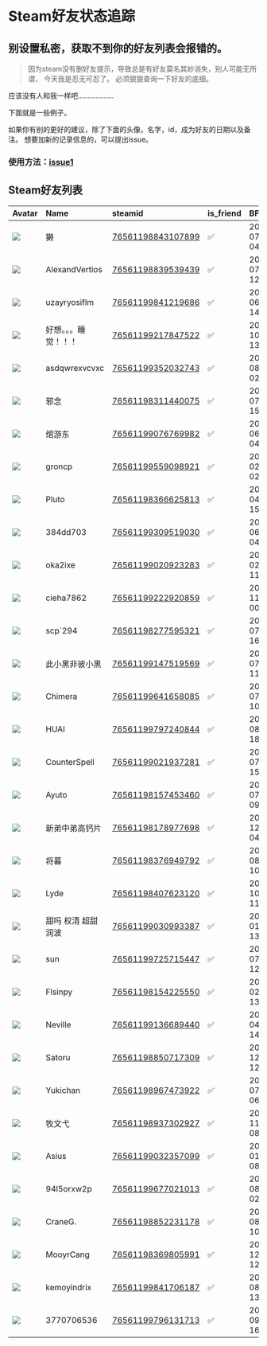 # Steam好友状态追踪
## 别设置私密，获取不到你的好友列表会报错的。

> 因为steam没有删好友提示，导致总是有好友莫名其妙消失，别人可能无所谓，
> 今天我是忍无可忍了。 必须狠狠查询一下好友的底细。

应该没有人和我一样吧………………

下面就是一些例子。

如果你有别的更好的建议，除了下面的头像，名字，id，成为好友的日期以及备注。 想要加新的记录信息的，可以提出issue。

### 使用方法：[issue1](https://github.com/systemannounce/SteamFriends/issues/1)


## Steam好友列表
| Avatar                                                                            | Name           | steamid                                                                     | is_friend   | BFD                 | removed_time   | Remark   |
|:----------------------------------------------------------------------------------|:---------------|:----------------------------------------------------------------------------|:------------|:--------------------|:---------------|:---------|
| ![](https://avatars.steamstatic.com/b7828ea20148b57e9f187bec32a462dd67eff2a0.jpg) | 獭              | [76561198843107899](https://steamcommunity.com/profiles/76561198843107899/) | ✅           | 2025-07-12 04:01:52 |                |          |
| ![](https://avatars.steamstatic.com/9e6331e73e9444febf6b3cdaea606d7ee190ee6e.jpg) | AlexandVertios | [76561198839539439](https://steamcommunity.com/profiles/76561198839539439/) | ✅           | 2020-07-02 12:05:58 |                |          |
| ![](https://avatars.steamstatic.com/fef49e7fa7e1997310d705b2a6158ff8dc1cdfeb.jpg) | uzayryosiflm   | [76561199841219686](https://steamcommunity.com/profiles/76561199841219686/) | ✅           | 2025-06-19 14:45:23 |                |          |
| ![](https://avatars.steamstatic.com/2eba1b87872090e4077d2674eb534c896fc69749.jpg) | 好想。。。睡觉！！！     | [76561199217847522](https://steamcommunity.com/profiles/76561199217847522/) | ✅           | 2022-10-07 13:46:55 |                |          |
| ![](https://avatars.steamstatic.com/fef49e7fa7e1997310d705b2a6158ff8dc1cdfeb.jpg) | asdqwrexvcvxc  | [76561199352032743](https://steamcommunity.com/profiles/76561199352032743/) | ✅           | 2024-08-22 02:40:52 |                |          |
| ![](https://avatars.steamstatic.com/6598e128c048ad009df277e619fb4556ec23411c.jpg) | 邪念             | [76561198311440075](https://steamcommunity.com/profiles/76561198311440075/) | ✅           | 2022-07-17 15:03:27 |                |          |
| ![](https://avatars.steamstatic.com/1a16ab8fbdc9ee07cea030e984fed4e8294c06f0.jpg) | 绾游东            | [76561199076769982](https://steamcommunity.com/profiles/76561199076769982/) | ✅           | 2023-06-06 04:49:08 |                |          |
| ![](https://avatars.steamstatic.com/fef49e7fa7e1997310d705b2a6158ff8dc1cdfeb.jpg) | groncp         | [76561199559098921](https://steamcommunity.com/profiles/76561199559098921/) | ✅           | 2024-02-21 02:19:17 |                |          |
| ![](https://avatars.steamstatic.com/44b65fa70c3df3819aa00d7b9cb13a40ac7cc2dc.jpg) | Pluto          | [76561198366625813](https://steamcommunity.com/profiles/76561198366625813/) | ✅           | 2021-04-29 15:26:25 |                |          |
| ![](https://avatars.steamstatic.com/fef49e7fa7e1997310d705b2a6158ff8dc1cdfeb.jpg) | 384dd703       | [76561199309519030](https://steamcommunity.com/profiles/76561199309519030/) | ✅           | 2022-06-29 04:13:49 |                |          |
| ![](https://avatars.steamstatic.com/fef49e7fa7e1997310d705b2a6158ff8dc1cdfeb.jpg) | oka2ixe        | [76561199020923283](https://steamcommunity.com/profiles/76561199020923283/) | ✅           | 2023-02-01 11:53:33 |                |          |
| ![](https://avatars.steamstatic.com/fef49e7fa7e1997310d705b2a6158ff8dc1cdfeb.jpg) | cieha7862      | [76561199222920859](https://steamcommunity.com/profiles/76561199222920859/) | ✅           | 2021-11-27 00:37:58 |                |          |
| ![](https://avatars.steamstatic.com/9091c2296bf2875e6ef0e259f29a8a3e05c5925c.jpg) | scp`294        | [76561198277595321](https://steamcommunity.com/profiles/76561198277595321/) | ✅           | 2025-07-07 16:03:42 |                |          |
| ![](https://avatars.steamstatic.com/dcdf766fbd91497a90cf48d7db9d0b815e7d7e1f.jpg) | 此小黑非彼小黑        | [76561199147519569](https://steamcommunity.com/profiles/76561199147519569/) | ✅           | 2025-07-31 11:05:00 |                |          |
| ![](https://avatars.steamstatic.com/64455b3f80e6419b182bf68c483de214f5f56d75.jpg) | Chimera        | [76561199641658085](https://steamcommunity.com/profiles/76561199641658085/) | ✅           | 2025-07-31 10:51:03 |                |          |
| ![](https://avatars.steamstatic.com/fef49e7fa7e1997310d705b2a6158ff8dc1cdfeb.jpg) | HUAI           | [76561199797240844](https://steamcommunity.com/profiles/76561199797240844/) | ✅           | 2025-08-13 18:17:07 |                |          |
| ![](https://avatars.steamstatic.com/f86f825423a05430b78a084601ef86ed59dae6c2.jpg) | CounterSpell   | [76561199021937281](https://steamcommunity.com/profiles/76561199021937281/) | ✅           | 2025-07-11 15:31:19 |                |          |
| ![](https://avatars.steamstatic.com/9091c2296bf2875e6ef0e259f29a8a3e05c5925c.jpg) | Ayuto          | [76561198157453460](https://steamcommunity.com/profiles/76561198157453460/) | ✅           | 2025-07-05 09:20:25 |                |          |
| ![](https://avatars.steamstatic.com/819f03a05e0359e1173758352b4d9ff52fe89b78.jpg) | 新弟中弟高钙片        | [76561198178977698](https://steamcommunity.com/profiles/76561198178977698/) | ✅           | 2021-12-29 04:47:30 |                |          |
| ![](https://avatars.steamstatic.com/8bc3e81eb09cb7272a0c010028636b83995d809f.jpg) | 将暮             | [76561198376949792](https://steamcommunity.com/profiles/76561198376949792/) | ✅           | 2019-08-01 10:12:35 |                |          |
| ![](https://avatars.steamstatic.com/ac96a1f994560b9a1f4bd90fd6c4f8c51a7513c0.jpg) | Lyde           | [76561198407623120](https://steamcommunity.com/profiles/76561198407623120/) | ✅           | 2020-10-03 11:10:17 |                |          |
| ![](https://avatars.steamstatic.com/1ac771a6366a0c795d5af5ea13dbe6df760a75ac.jpg) | 甜吗 权清 超甜 润波    | [76561199030993387](https://steamcommunity.com/profiles/76561199030993387/) | ✅           | 2022-01-03 13:41:25 |                |          |
| ![](https://avatars.steamstatic.com/040666c972c91b1d655d3be7cb42a77ae514a9a5.jpg) | sun            | [76561199725715447](https://steamcommunity.com/profiles/76561199725715447/) | ✅           | 2025-07-14 12:58:32 |                |          |
| ![](https://avatars.steamstatic.com/213bd2d3d6bc32c6090b32a1df3f570705fa3bae.jpg) | Flsinpy        | [76561198154225550](https://steamcommunity.com/profiles/76561198154225550/) | ✅           | 2022-02-03 13:17:49 |                |          |
| ![](https://avatars.steamstatic.com/feb12db0959e854e648a4ddbd45a49181d597dc0.jpg) | Neville        | [76561199136689440](https://steamcommunity.com/profiles/76561199136689440/) | ✅           | 2022-04-11 14:30:33 |                |          |
| ![](https://avatars.steamstatic.com/782141e670e8712c188405affe862909047cd759.jpg) | Satoru         | [76561198850717309](https://steamcommunity.com/profiles/76561198850717309/) | ✅           | 2019-12-12 12:11:33 |                |          |
| ![](https://avatars.steamstatic.com/8cee93907c4f6f147954a1c69935cb02b3c7c59b.jpg) | Yukichan       | [76561198967473922](https://steamcommunity.com/profiles/76561198967473922/) | ✅           | 2019-07-17 06:31:59 |                |          |
| ![](https://avatars.steamstatic.com/cbd2fb044eb37f69b84cdeb135496606c47b2a6d.jpg) | 牧文弋            | [76561198937302927](https://steamcommunity.com/profiles/76561198937302927/) | ✅           | 2019-11-18 08:26:27 |                |          |
| ![](https://avatars.steamstatic.com/14daac12ae7ed38192dcc6f9ee42af337c1f6dc3.jpg) | Asius          | [76561199032357099](https://steamcommunity.com/profiles/76561199032357099/) | ✅           | 2022-01-02 08:20:30 |                |          |
| ![](https://avatars.steamstatic.com/fef49e7fa7e1997310d705b2a6158ff8dc1cdfeb.jpg) | 94l5orxw2p     | [76561199677021013](https://steamcommunity.com/profiles/76561199677021013/) | ✅           | 2024-08-18 02:40:18 |                |          |
| ![](https://avatars.steamstatic.com/aa189c4ebe4b20de0019573754740c5997600710.jpg) | CraneG.        | [76561198852231178](https://steamcommunity.com/profiles/76561198852231178/) | ✅           | 2019-08-01 10:03:44 |                |          |
| ![](https://avatars.steamstatic.com/3e7fa82d331c950cc2dffca68c4e0f723849cff0.jpg) | MooyrCang      | [76561198369805991](https://steamcommunity.com/profiles/76561198369805991/) | ✅           | 2022-12-27 12:36:16 |                |          |
| ![](https://avatars.steamstatic.com/fef49e7fa7e1997310d705b2a6158ff8dc1cdfeb.jpg) | kemoyindrix    | [76561199841706187](https://steamcommunity.com/profiles/76561199841706187/) | ✅           | 2025-08-08 13:44:09 |                |          |
| ![](https://avatars.steamstatic.com/efbcb52b3ebe3cc7649eef528c8630165891b667.jpg) | 3770706536     | [76561199796131713](https://steamcommunity.com/profiles/76561199796131713/) | ✅           | 2025-09-11 16:23:27 |                |          |